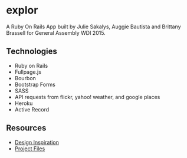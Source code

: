 <h1>explor</h1>

<p>A Ruby On Rails App built by Julie Sakalys, Auggie Bautista and Brittany Brassell for General Assembly WDI 2015. </p>

<h2>Technologies</h2> <ul> <li>Ruby on Rails</li> <li>Fullpage.js</li> <li>Bourbon</li> <li>Bootstrap Forms</li> <li>SASS</li> <li>API requests from flickr, yahoo! weather, and google places</li> <li>Heroku</li> <li>Active Record</li> </ul>

<h2>Resources</h2>
<ul>
<li><a href="https://dribbble.com/shots/1081917-WhereTO-App/attachments/134531">Design Inspiration</a></li>
<li><a href="https://www.dropbox.com/sh/asqclynmtk9n0b8/AADM0JSMxNl5bCkAyXAsXMrga?dl=0">Project Files</a></li>
